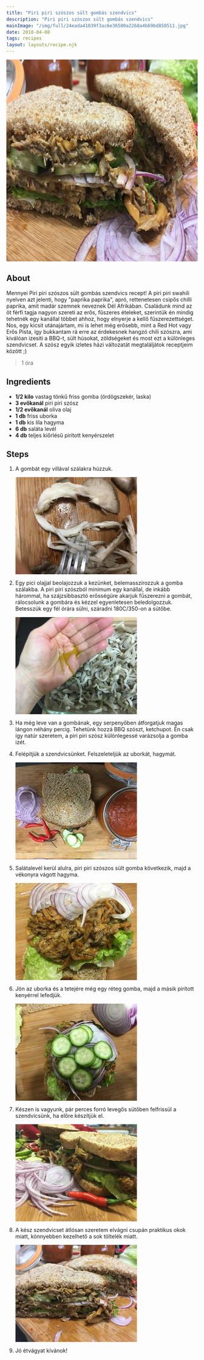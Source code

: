 ```yaml
---
title: "Piri piri szószos sült gombás szendvics"
description: "Piri piri szószos sült gombás szendvics"
mainImage: "/img/full/24eada41039f3ac6e36500a2268a4b69bd850511.jpg"
date: 2018-04-08
tags: recipes
layout: layouts/recipe.njk
---
```

                            
<p align="center"><a href="https://cookpad.com/hu/receptek/4724430-piri-piri-szoszos-sult-gombas-szendvics" rel="Recipe source page"><img width="751" height="532" src="/img/full/24eada41039f3ac6e36500a2268a4b69bd850511.jpg"/></a></p>

## About
Mennyei Piri piri szószos sült gombás szendvics recept! A piri piri swahili nyelven azt jelenti, hogy "paprika paprika", apró, rettenetesen csipős chilli paprika, amit madár szemnek neveznek Dél Afrikában. Családunk mind az öt férfi tagja nagyon szereti az erős, fűszeres ételeket, szerintük én mindig tehetnék egy kanállal többet ahhoz, hogy elnyerje a kellő fűszerezettséget. Nos, egy kicsit utánajártam, mi is lehet még erősebb, mint a Red Hot vagy Erős Pista, így bukkantam rá erre az érdekesnek hangzó chili szószra, ami kiválóan izesiti a BBQ-t, sült húsokat, zöldségeket  és most ezt a különleges szendvicset. A szósz egyik izletes házi változatát megtaláljátok receptjeim között ;)

> 1 óra 

## Ingredients
* **1/2 kilo** vastag tönkű friss gomba (ördögszekér, laska)
* **3 evőkanál** piri piri szósz
* **1/2 evőkanál** oliva olaj
* **1 db** friss uborka
* **1 db** kis lila hagyma
* **6 db** saláta levél
* **4 db** teljes kiőrlésű pirított kenyérszelet

## Steps

1. A gombát egy villával szálakra húzzuk.
 
    <p><img width="320" height="256" align="left" src="/img/full/b431fcf0b0c90143beea3771a9f9f535cfdabd52.jpg"/></p><div style="clear: both"/>

2. Egy pici olajjal beolajozzuk a kezünket, belemasszírozzuk a gomba szálakba. A piri piri szószból minimum egy kanállal, de inkább hárommal, ha szájzsibbasztó erősségüre akarjuk fűszerezni a gombát, rálocsolunk a gombára és kézzel egyenletesen beledolgozzuk. Betesszük egy fél órára sülni, száradni 180C/350-on a sütőbe.
 
    <p><img width="320" height="256" align="left" src="/img/full/36eb5d83cd6e3fa0a8a03a6fcc1f11d2f284fd02.jpg"/></p><div style="clear: both"/>

3. Ha még leve van a gombának, egy serpenyőben átforgatjuk magas lángon néhány percig. Tehetünk hozzá BBQ szószt, ketchupot. Én csak így natúr szeretem, a piri piri szósz különlegessé varázsolja a gomba izét.
 
    <div style="clear: both"/>

4. Felépítjük a szendvicsünket. Felszeleteljük az uborkát, hagymát.
 
    <p><img width="320" height="256" align="left" src="/img/full/fd0ddbb3b50ab2f5d98f2d26f4d1a9c6e620baff.jpg"/></p><div style="clear: both"/>

5. Salátalevél kerül alulra, piri piri szószos sült gomba következik, majd a vékonyra vágott hagyma.
 
    <p><img width="320" height="256" align="left" src="/img/full/006f78adaa135be8ef2ebb3355d6a7238df06820.jpg"/></p><div style="clear: both"/>

6. Jön az uborka és a tetejére még egy réteg gomba, majd a másik pirított kenyérrel lefedjük.
 
    <p><img width="320" height="256" align="left" src="/img/full/01a144083c569708120db4c18043394c67a3df11.jpg"/></p><div style="clear: both"/>

7. Készen is vagyunk, pár perces forró levegős sütőben felfrissül a szendvicsünk, ha előre készítjük el.
 
    <p><img width="320" height="256" align="left" src="/img/full/848dadb3b607660b8793e1dcdcfe01d534ce8615.jpg"/></p><div style="clear: both"/>

8. A kész szendvicset átlósan szeretem elvágni csupán praktikus okok miatt, könnyebben kezelhető a sok töltelék miatt.
 
    <p><img width="320" height="256" align="left" src="/img/full/807359f84696430a6b5373bb68f9fff380196484.jpg"/></p><div style="clear: both"/>

9. Jó étvágyat kívánok!
 
    <div style="clear: both"/>

